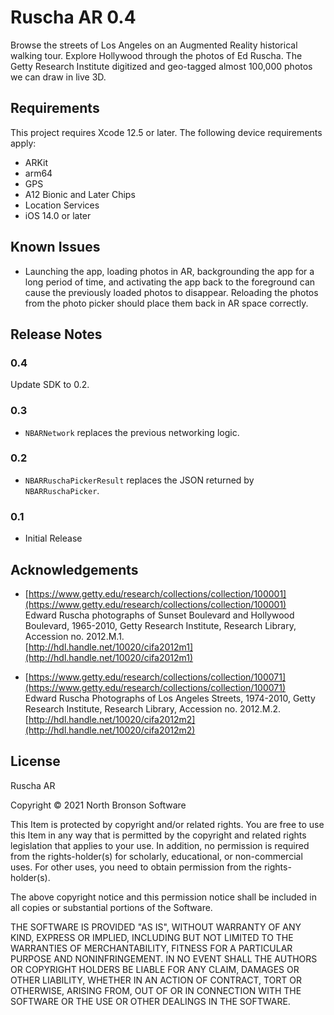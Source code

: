# Ruscha AR 0.4

Browse the streets of Los Angeles on an Augmented Reality historical walking tour. Explore Hollywood through the photos of Ed Ruscha. The Getty Research Institute digitized and geo-tagged almost 100,000 photos we can draw in live 3D.

## Requirements

This project requires Xcode 12.5 or later. The following device requirements apply:

* ARKit
* arm64
* GPS
* A12 Bionic and Later Chips
* Location Services
* iOS 14.0 or later

## Known Issues

* Launching the app, loading photos in AR, backgrounding the app for a long period of time, and activating the app back to the foreground can cause the previously loaded photos to disappear. Reloading the photos from the photo picker should place them back in AR space correctly.

## Release Notes
### 0.4
Update SDK to 0.2.

### 0.3
* `NBARNetwork` replaces the previous networking logic.

### 0.2
* `NBARRuschaPickerResult` replaces the JSON returned by `NBARRuschaPicker`.

### 0.1
* Initial Release

## Acknowledgements
* [https://www.getty.edu/research/collections/collection/100001](https://www.getty.edu/research/collections/collection/100001)  
  Edward Ruscha photographs of Sunset Boulevard and Hollywood Boulevard, 1965-2010, Getty Research Institute, Research Library, Accession no. 2012.M.1.  
  [http://hdl.handle.net/10020/cifa2012m1](http://hdl.handle.net/10020/cifa2012m1)

* [https://www.getty.edu/research/collections/collection/100071](https://www.getty.edu/research/collections/collection/100071)  
  Edward Ruscha Photographs of Los Angeles Streets, 1974-2010, Getty Research Institute, Research Library, Accession no. 2012.M.2.  
  [http://hdl.handle.net/10020/cifa2012m2](http://hdl.handle.net/10020/cifa2012m2)

## License
Ruscha AR

Copyright © 2021 North Bronson Software

This Item is protected by copyright and/or related rights. You are free to use this Item in any way that is permitted by the copyright and related rights legislation that applies to your use. In addition, no permission is required from the rights-holder(s) for scholarly, educational, or non-commercial uses. For other uses, you need to obtain permission from the rights-holder(s).

The above copyright notice and this permission notice shall be included in all copies or substantial portions of the Software.

THE SOFTWARE IS PROVIDED "AS IS", WITHOUT WARRANTY OF ANY KIND, EXPRESS OR IMPLIED, INCLUDING BUT NOT LIMITED TO THE WARRANTIES OF MERCHANTABILITY, FITNESS FOR A PARTICULAR PURPOSE AND NONINFRINGEMENT. IN NO EVENT SHALL THE AUTHORS OR COPYRIGHT HOLDERS BE LIABLE FOR ANY CLAIM, DAMAGES OR OTHER LIABILITY, WHETHER IN AN ACTION OF CONTRACT, TORT OR OTHERWISE, ARISING FROM, OUT OF OR IN CONNECTION WITH THE SOFTWARE OR THE USE OR OTHER DEALINGS IN THE SOFTWARE.
